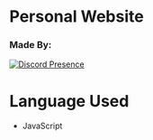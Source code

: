 # Personal Website

### Made By:
[![Discord Presence](https://discord.c99.nl/widget/theme-2/952073733705724026.png)](https://discord.com/users/952073733705724026)

# Language Used 

- JavaScript
